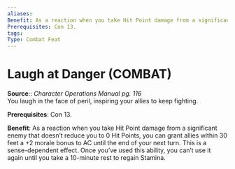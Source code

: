 ```yaml
---
aliases: 
Benefit: As a reaction when you take Hit Point damage from a significant enemy that doesn’t reduce you to 0 Hit Points, you can grant allies within 30 feet a +2 morale bonus to AC until the end of your next turn. This is a sense-dependent effect. Once you’ve used this ability, you can’t use it again until you take a 10-minute rest to regain Stamina.
Prerequisites: Con 13.
tags: 
Type: Combat Feat
---
```


# Laugh at Danger (COMBAT)

**Source**:: _Character Operations Manual pg. 116_  
You laugh in the face of peril, inspiring your allies to keep fighting.

**Prerequisites**: Con 13.

**Benefit**: As a reaction when you take Hit Point damage from a significant enemy that doesn’t reduce you to 0 Hit Points, you can grant allies within 30 feet a +2 morale bonus to AC until the end of your next turn. This is a sense-dependent effect. Once you’ve used this ability, you can’t use it again until you take a 10-minute rest to regain Stamina.
